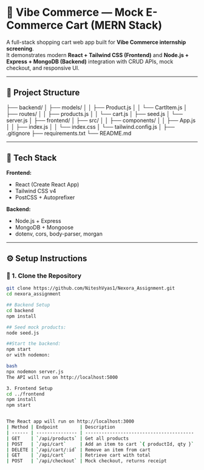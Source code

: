 # 🛒 Vibe Commerce — Mock E-Commerce Cart (MERN Stack)

A full-stack shopping cart web app built for **Vibe Commerce internship screening**.  
It demonstrates modern **React + Tailwind CSS (Frontend)** and **Node.js + Express + MongoDB (Backend)** integration with CRUD APIs, mock checkout, and responsive UI.

---

## 📂 Project Structure

├── backend/
│ ├── models/
│ │ ├── Product.js
│ │ └── CartItem.js
│ ├── routes/
│ │ ├── products.js
│ │ └── cart.js
│ ├── seed.js
│ └── server.js
│
├── frontend/
│ ├── src/
│ │ ├── components/
│ │ ├── App.js
│ │ ├── index.js
│ │ └── index.css
│ └── tailwind.config.js
│
├── .gitignore
├── requirements.txt
└── README.md



---

## 🚀 Tech Stack

**Frontend:**
- React (Create React App)
- Tailwind CSS v4
- PostCSS + Autoprefixer

**Backend:**
- Node.js + Express
- MongoDB + Mongoose
- dotenv, cors, body-parser, morgan

---

## ⚙️ Setup Instructions

### 🔸 1. Clone the Repository
```bash
git clone https://github.com/NiteshVyas1/Nexora_Assignment.git
cd nexora_assignment

## Backend Setup 
cd backend
npm install

## Seed mock products:
node seed.js

##Start the backend:
npm start
or with nodemon:

bash
npx nodemon server.js
The API will run on http://localhost:5000

3. Frontend Setup
cd ../frontend
npm install
npm start


The React app will run on http://localhost:3000
| Method | Endpoint        | Description                              |
| ------ | --------------- | ---------------------------------------- |
| GET    | `/api/products` | Get all products                         |
| POST   | `/api/cart`     | Add an item to cart `{ productId, qty }` |
| DELETE | `/api/cart/:id` | Remove an item from cart                 |
| GET    | `/api/cart`     | Retrieve cart with total                 |
| POST   | `/api/checkout` | Mock checkout, returns receipt           |


